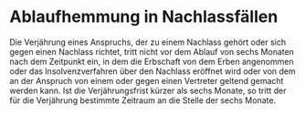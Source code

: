 # Ablaufhemmung in Nachlassfällen

Die Verjährung eines Anspruchs, der zu einem Nachlass gehört oder sich gegen einen Nachlass richtet, tritt nicht vor dem Ablauf von sechs Monaten nach dem Zeitpunkt ein, in dem die Erbschaft von dem Erben angenommen oder das Insolvenzverfahren über den Nachlass eröffnet wird oder von dem an der Anspruch von einem oder gegen einen Vertreter geltend gemacht werden kann. Ist die Verjährungsfrist kürzer als sechs Monate, so tritt der für die Verjährung bestimmte Zeitraum an die Stelle der sechs Monate.